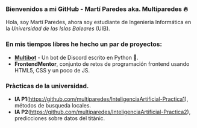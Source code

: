 [//]: <> (Read me sobre mi página de GitHub)
### **Bienvenidos a mi GitHub - Martí Paredes aka. Multiparedes 🔥** ###

Hola, soy Martí Paredes, ahora soy estudiante de Ingenieria Informática en la
*Universidad de las Islas Baleares* (UIB).

### En mis tiempos libres he hecho un par de proyectos: ###
- **[Multibot](https://github.com/multiparedes/Multibot)** - Un bot de Discord escrito en Python 🐍. 
- **FrontendMentor**, conjunto de retos de programación frontend usando HTML5, CSS y un poco de JS.

### Pràcticas de la universidad.
- **IA P1**(https://github.com/multiparedes/InteligenciaArtificial-Practica1), métodos de busqueda locales.
- **IA P2**(https://github.com/multiparedes/InteligenciaArtificial-Practica2), predicciones sobre datos del titànic.
